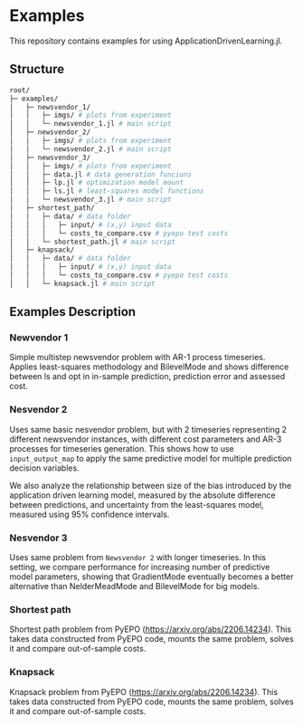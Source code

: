 # Examples

This repository contains examples for using ApplicationDrivenLearning.jl.

## Structure


```sh
root/
├─ examples/
│   ├─ newsvendor_1/
│   │   ├─ imgs/ # plots from experiment
│   │   └─ newsvendor_1.jl # main script
│   ├─ newsvendor_2/
│   │   ├─ imgs/ # plots from experiment
│   │   └─ newsvendor_2.jl # main script
│   ├─ newsvendor_3/
│   │   ├─ imgs/ # plots from experiment
│   │   ├─ data.jl # data generation funcions
│   │   ├─ lp.jl # optimization model mount
│   │   ├─ ls.jl # least-squares model functions
│   │   └─ newsvendor_3.jl # main script
│   ├─ shortest_path/
│   │   ├─ data/ # data folder
│   │   │   ├─ input/ # (x,y) input data
│   │   │   └─ costs_to_compare.csv # pyepo test costs
│   │   └─ shortest_path.jl # main script
│   ├─ knapsack/
│   │   ├─ data/ # data folder
│   │   │   ├─ input/ # (x,y) input data
│   │   │   └─ costs_to_compare.csv # pyepo test costs
│   │   └─ knapsack.jl # main script
``` 

## Examples Description

### Newvendor 1

Simple multistep newsvendor problem with AR-1 process timeseries. Applies least-squares methodology and BilevelMode and shows difference between ls and opt in in-sample prediction, prediction error and assessed cost. 

### Nesvendor 2

Uses same basic nesvendor problem, but with 2 timeseries representing 2 different newsvendor instances, with different cost parameters and AR-3 processes for timeseries generation. This shows how to use `input_output_map` to apply the same predictive model for multiple prediction decision variables. 

We also analyze the relationship between size of the bias introduced by the application driven learning model, measured by the absolute difference between predictions, and uncertainty from the least-squares model, measured using 95% confidence intervals.

### Nesvendor 3

Uses same problem from `Newsvendor 2` with longer timeseries. In this setting, we compare performance for increasing number of predictive model parameters, showing that GradientMode eventually becomes a better alternative than NelderMeadMode and BilevelMode for big models.

### Shortest path

Shortest path problem from PyEPO (https://arxiv.org/abs/2206.14234). This takes data constructed from PyEPO code, mounts the same problem, solves it and compare out-of-sample costs.

### Knapsack

Knapsack problem from PyEPO (https://arxiv.org/abs/2206.14234). This takes data constructed from PyEPO code, mounts the same problem, solves it and compare out-of-sample costs. 